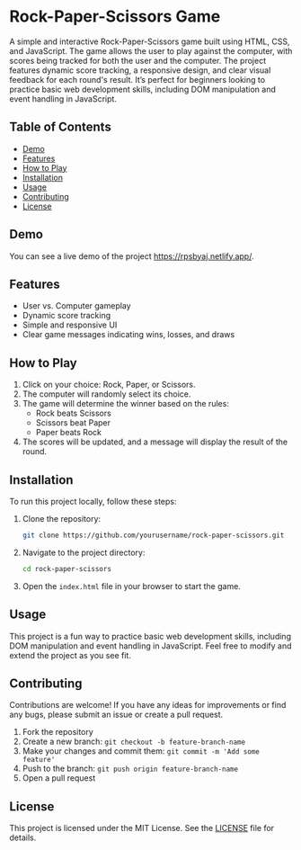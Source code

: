 # Rock-Paper-Scissors Game

A simple and interactive Rock-Paper-Scissors game built using HTML, CSS, and JavaScript. The game allows the user to play against the computer, with scores being tracked for both the user and the computer. The project features dynamic score tracking, a responsive design, and clear visual feedback for each round's result. It’s perfect for beginners looking to practice basic web development skills, including DOM manipulation and event handling in JavaScript.

## Table of Contents

- [Demo](#demo)
- [Features](#features)
- [How to Play](#how-to-play)
- [Installation](#installation)
- [Usage](#usage)
- [Contributing](#contributing)
- [License](#license)

## Demo

You can see a live demo of the project https://rpsbyaj.netlify.app/. 

## Features

- User vs. Computer gameplay
- Dynamic score tracking
- Simple and responsive UI
- Clear game messages indicating wins, losses, and draws

## How to Play

1. Click on your choice: Rock, Paper, or Scissors.
2. The computer will randomly select its choice.
3. The game will determine the winner based on the rules:
   - Rock beats Scissors
   - Scissors beat Paper
   - Paper beats Rock
4. The scores will be updated, and a message will display the result of the round.

## Installation

To run this project locally, follow these steps:

1. Clone the repository:
   ```bash
   git clone https://github.com/yourusername/rock-paper-scissors.git

2. Navigate to the project directory:
   ```bash
   cd rock-paper-scissors
   ```
3. Open the `index.html` file in your browser to start the game.

## Usage

This project is a fun way to practice basic web development skills, including DOM manipulation and event handling in JavaScript. Feel free to modify and extend the project as you see fit.

## Contributing

Contributions are welcome! If you have any ideas for improvements or find any bugs, please submit an issue or create a pull request.

1. Fork the repository
2. Create a new branch: `git checkout -b feature-branch-name`
3. Make your changes and commit them: `git commit -m 'Add some feature'`
4. Push to the branch: `git push origin feature-branch-name`
5. Open a pull request

## License

This project is licensed under the MIT License. See the [LICENSE](LICENSE) file for details.
